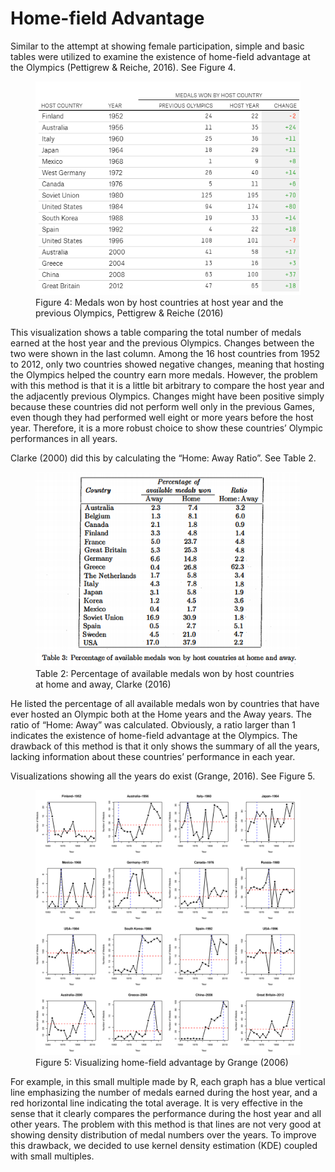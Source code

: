 # Home-field Advantage

Similar to the attempt at showing female participation, simple and basic tables were utilized to examine the existence of home-field advantage at the Olympics (Pettigrew & Reiche, 2016). See Figure 4.

<figure>
  <img src="https://raw.githubusercontent.com/hongtaoh/olymvis/master/static/pics/2-1.png"></img>
  <figcaption>
  	Figure 4: Medals won by host countries at host year and the previous Olympics, Pettigrew & Reiche (2016)
  </figcaption>
</figure>

This visualization shows a table comparing the total number of medals earned at the host year and the previous Olympics. Changes between the two were shown in the last column.  Among the 16 host countries from 1952 to 2012, only two countries showed negative changes, meaning that hosting the Olympics helped the country earn more medals. However, the problem with this method is that it is a little bit arbitrary to compare the host year and the adjacently previous Olympics. Changes might have been positive simply because these countries did not perform well only in the previous Games, even though they had performed well eight or more years before the host year. Therefore, it is a more robust choice to show these countries’ Olympic performances in all years. 

Clarke (2000) did this by calculating the “Home: Away Ratio”. See Table 2.

<figure>
  <img src="https://raw.githubusercontent.com/hongtaoh/olymvis/master/static/pics/2-3.png"></img>
  <figcaption>
  	Table 2: Percentage of available medals won by host countries at home and away, Clarke (2016)
  </figcaption>
</figure>

He listed the percentage of all available medals won by countries that have ever hosted an Olympic both at the Home years and the Away years. The ratio of “Home: Away” was calculated. Obviously, a ratio larger than 1 indicates the existence of home-field advantage at the Olympics. The drawback of this method is that it only shows the summary of all the years, lacking information about these countries’ performance in each year. 

Visualizations showing all the years do exist (Grange, 2016). See Figure 5.

<figure>
  <img src="https://raw.githubusercontent.com/hongtaoh/olymvis/master/static/pics/2-2.png"></img>
  <figcaption>
  	Figure 5: Visualizing home-field advantage by Grange (2006)
  </figcaption>
</figure>

For example, in this small multiple made by R, each graph has a blue vertical line emphasizing the number of medals earned during the host year, and a red horizontal line indicating the total average. It is very effective in the sense that it clearly compares the performance during the host year and all other years. The problem with this method is that lines are not very good at showing density distribution of medal numbers over the years. To improve this drawback, we decided to use kernel density estimation (KDE) coupled with small multiples. 